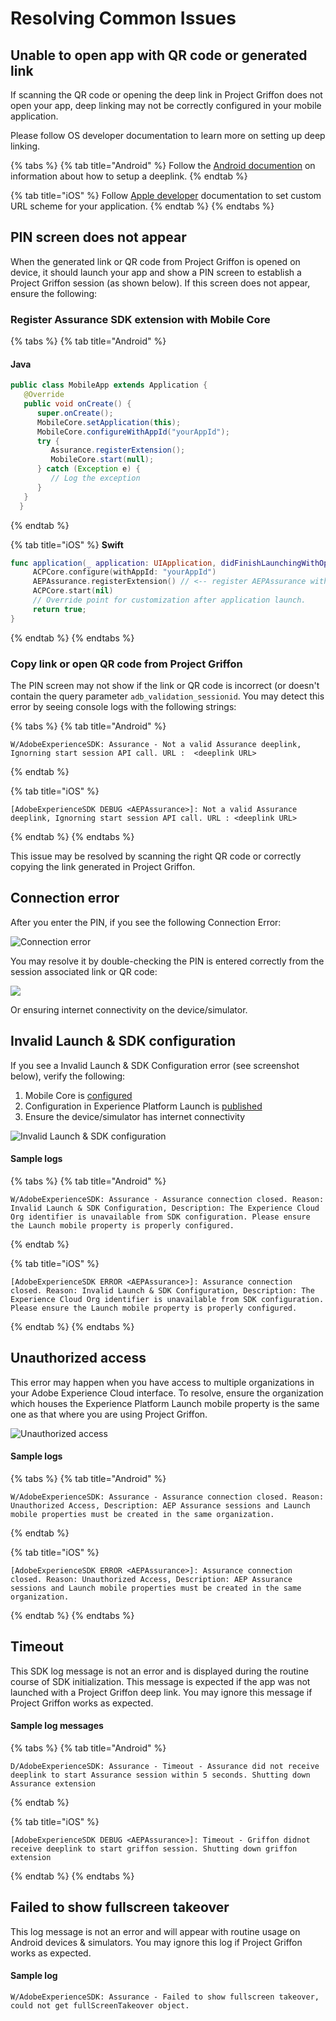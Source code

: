 # Resolving Common Issues

## Unable to open app with QR code or generated link

If scanning the QR code or opening the deep link in Project Griffon does not open your app, deep linking may not be correctly configured in your mobile application.

Please follow OS developer documentation to learn more on setting up deep linking.

{% tabs %}
{% tab title="Android" %}
Follow the [Android documention](https://developer.android.com/training/app-links/deep-linking%20) on information about how to setup a deeplink.
{% endtab %}

{% tab title="iOS" %}
Follow [Apple developer](https://developer.apple.com/documentation/uikit/inter-process_communication/allowing_apps_and_websites_to_link_to_your_content/defining_a_custom_url_scheme_for_your_app) documentation to set custom URL scheme for your application.
{% endtab %}
{% endtabs %}

## P**IN** screen does not appear

When the generated link or QR code from Project Griffon is opened on device, it should launch your app and show a PIN screen to establish a Project Griffon session \(as shown below\). If this screen does not appear, ensure the following:

### Register Assurance SDK extension with Mobile Core

{% tabs %}
{% tab title="Android" %}
#### Java

```java
public class MobileApp extends Application {
   @Override
   public void onCreate() {
      super.onCreate();
      MobileCore.setApplication(this);
      MobileCore.configureWithAppId("yourAppId");
      try {
         Assurance.registerExtension();
         MobileCore.start(null);
      } catch (Exception e) {
         // Log the exception
      }
   }
  }
```
{% endtab %}

{% tab title="iOS" %}
**Swift**

```swift
func application(_ application: UIApplication, didFinishLaunchingWithOptions launchOptions: [UIApplication.LaunchOptionsKey: Any]?) -> Bool {
     ACPCore.configure(withAppId: "yourAppId")   
     AEPAssurance.registerExtension() // <-- register AEPAssurance with Core
     ACPCore.start(nil)
     // Override point for customization after application launch. 
     return true;
}
```
{% endtab %}
{% endtabs %}

### Copy link or open QR code from Project Griffon

The PIN screen may not show if the link or QR code is incorrect \(or doesn't contain the query parameter `adb_validation_sessionid`. You may detect this error by seeing console logs with the following strings:

{% tabs %}
{% tab title="Android" %}

```
W/AdobeExperienceSDK: Assurance - Not a valid Assurance deeplink, Ignorning start session API call. URL :  <deeplink URL>
```

{% endtab %}

{% tab title="iOS" %}

```
[AdobeExperienceSDK DEBUG <AEPAssurance>]: Not a valid Assurance deeplink, Ignorning start session API call. URL : <deeplink URL>
```

{% endtab %}
{% endtabs %}

This issue may be resolved by scanning the right QR code or correctly copying the link generated in Project Griffon.

## Connection error

After you enter the PIN, if you see the following Connection Error:

![Connection error](../../.gitbook/assets/assurance_connection_error.png)

You may resolve it by double-checking the PIN is entered correctly from the session associated link or QR code:

![](../../.gitbook/assets/assurance_pincode.png)

Or ensuring internet connectivity on the device/simulator. 

## Invalid Launch & SDK configuration

If you see a Invalid Launch & SDK Configuration error \(see screenshot below\), verify the following:

1. Mobile Core is [configured](https://aep-sdks.gitbook.io/docs/using-mobile-extensions/mobile-core/configuration/configuration-api-reference)
2. Configuration in Experience Platform Launch is [published](https://aep-sdks.gitbook.io/docs/getting-started/create-a-mobile-property#publish-the-configuration)
3. Ensure the device/simulator has internet connectivity

![Invalid Launch & SDK configuration](../../.gitbook/assets/assurance_invalid_configuration_error.png)

#### Sample logs

{% tabs %}
{% tab title="Android" %}

```
W/AdobeExperienceSDK: Assurance - Assurance connection closed. Reason: Invalid Launch & SDK Configuration, Description: The Experience Cloud Org identifier is unavailable from SDK configuration. Please ensure the Launch mobile property is properly configured.
```

{% endtab %}

{% tab title="iOS" %}

```
[AdobeExperienceSDK ERROR <AEPAssurance>]: Assurance connection closed. Reason: Invalid Launch & SDK Configuration, Description: The Experience Cloud Org identifier is unavailable from SDK configuration. Please ensure the Launch mobile property is properly configured.
```

{% endtab %}
{% endtabs %}

## Unauthorized access

This error may happen when you have access to multiple organizations in your Adobe Experience Cloud interface. To resolve, ensure the organization which houses the Experience Platform Launch mobile property is the same one as that where you are using Project Griffon.

![Unauthorized access](../../.gitbook/assets/assurance_unauthorized_access_error.png)

#### Sample logs

{% tabs %}
{% tab title="Android" %}

```
W/AdobeExperienceSDK: Assurance - Assurance connection closed. Reason: Unauthorized Access, Description: AEP Assurance sessions and Launch mobile properties must be created in the same organization.
```

{% endtab %}

{% tab title="iOS" %}

```
[AdobeExperienceSDK ERROR <AEPAssurance>]: Assurance connection closed. Reason: Unauthorized Access, Description: AEP Assurance sessions and Launch mobile properties must be created in the same organization.
```

{% endtab %}
{% endtabs %}

## Timeout

This SDK log message is not an error and is displayed during the routine course of SDK initialization. This message is expected if the app was not launched with a Project Griffon deep link. You may ignore this message if Project Griffon works as expected.

#### Sample log messages

{% tabs %}
{% tab title="Android" %}

```
D/AdobeExperienceSDK: Assurance - Timeout - Assurance did not receive deeplink to start Assurance session within 5 seconds. Shutting down Assurance extension
```

{% endtab %}

{% tab title="iOS" %}

```
[AdobeExperienceSDK DEBUG <AEPAssurance>]: Timeout - Griffon didnot receive deeplink to start griffon session. Shutting down griffon extension
```

{% endtab %}
{% endtabs %}

## Failed to show fullscreen takeover

This log message is not an error and will appear with routine usage on Android devices & simulators. You may ignore this log if Project Griffon works as expected.

#### Sample log

```text
W/AdobeExperienceSDK: Assurance - Failed to show fullscreen takeover, could not get fullScreenTakeover object.
```

